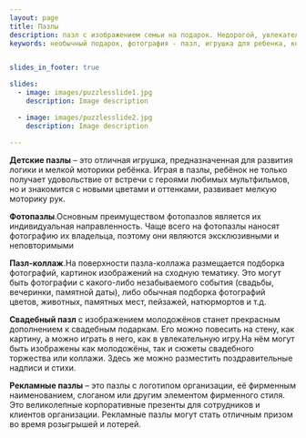 ```yaml
---
layout: page
title: Пазлы
description: пазл с изображением семьи на подарок. Недорогой, увлекательный подарок, который всегда уместен на любой праздник.
keywords: необычный подарок, фотография - пазл, игрушка для ребенка, корпоративный подарок для клиентов, свадебный коллаж.


slides_in_footer: true

slides:
  - image: images/puzzlesslide1.jpg
    description: Image description

  - image: images/puzzlesslide2.jpg
    description: Image description

---
```


**Детские пазлы** – это отличная игрушка, предназначенная для развития логики и мелкой моторики ребёнка. Играя в пазлы, ребёнок не только получает удовольствие от встречи с героями любимых мультфильмов, но и знакомится с новыми цветами и оттенками, развивает мелкую моторику рук.

**Фотопазлы**.Основным преимуществом фотопазлов является их индивидуальная направленность. Чаще всего на фотопазлы наносят фотографию их владельца, поэтому они являются эксклюзивными и неповторимыми

**Пазл-коллаж**.На поверхности пазла-коллажа размещается подборка фотографий, картинок изображений на сходную тематику. Это могут быть фотографии с какого-либо незабываемого события (свадьбы, вечеринки, памятной даты), либо обычная подборка фотографий цветов, животных, памятных мест, пейзажей, натюрмортов и т.д.

**Свадебный пазл** с изображением молодожёнов станет прекрасным дополнением к свадебным подаркам. Его можно повесить на стену, как картину, а можно играть в него, как в увлекательную игру.На нём могут быть изображены как молодожёны, так и сюжеты свадебного торжества или коллажи. Здесь же можно разместить поздравительные надписи и стихи.

**Рекламные пазлы** – это пазлы с логотипом организации, её фирменным наименованием, слоганом или другим элементом фирменного стиля. Это великолепные корпоративные презенты для сотрудников и клиентов организации. Рекламные пазлы могут стать отличным призом во время розыгрышей и лотерей.